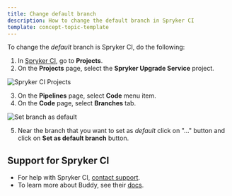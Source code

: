 ```yaml
---
title: Change default branch
description: How to change the default branch in Spryker CI
template: concept-topic-template
---
```


To change the *default* branch is Spryker CI, do the following:

1. In [Spryker CI](/docs/scu/dev/spryker-ci.html), go to **Projects**.
2. On the **Projects** page, select the **Spryker Upgrade Service** project.

![Spryker CI Projects](https://spryker.s3.eu-central-1.amazonaws.com/docs/paas%2B/dev/onboard-to-spryker-code-upgrader/connect-spryker-code-upgrader-to-a-github-managed-project.md/spryker_ci_projects.png)

3. On the **Pipelines** page, select **Code** menu item.
4. On the **Code** page, select **Branches** tab.

![Set branch as default](https://spryker.s3.eu-central-1.amazonaws.com/docs/paas%2B/dev/change-default-branch.md/set-default-branch.png)

5. Near the branch that you want to set as *default* click on "..." button and click on **Set as default branch** button.

## Support for Spryker CI

* For help with Spryker CI, [contact support](https://spryker.force.com/support/s/).
* To learn more about Buddy, see their [docs](https://buddy.works/docs).

